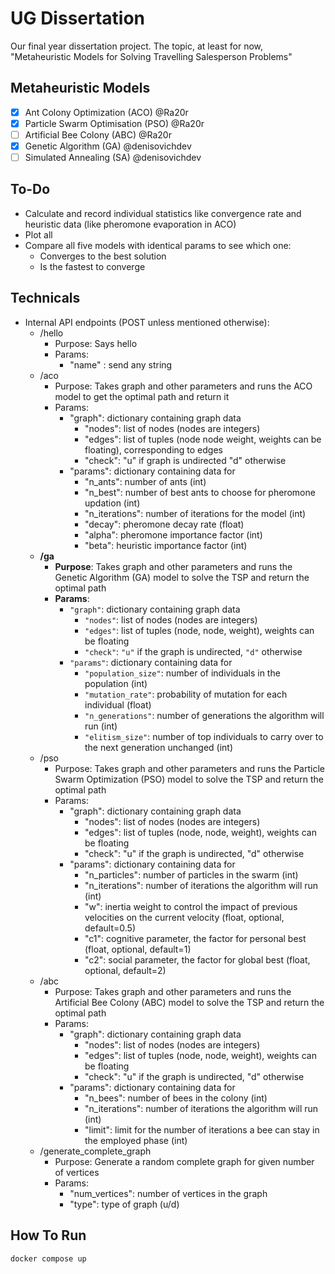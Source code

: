 # UG Dissertation

Our final year dissertation project. The topic, at least for now, "Metaheuristic Models for Solving Travelling Salesperson Problems"

## Metaheuristic Models

- [x] Ant Colony Optimization (ACO)  @Ra20r
- [x] Particle Swarm Optimisation (PSO)  @Ra20r
- [ ] Artificial Bee Colony (ABC)  @Ra20r
- [x] Genetic Algorithm (GA)  @denisovichdev
- [ ] Simulated Annealing (SA)  @denisovichdev

## To-Do

- Calculate and record individual statistics like convergence rate and heuristic data (like pheromone evaporation in ACO)
- Plot all
- Compare all five models with identical params to see which one:
  - Converges to the best solution
  - Is the fastest to converge

## Technicals

- Internal API endpoints (POST unless mentioned otherwise):
  - /hello
    - Purpose: Says hello
    - Params:
      - "name" : send any string
  - /aco
    - Purpose: Takes graph and other parameters and runs the ACO model to get the optimal path and return it
    - Params:
      - "graph": dictionary containing graph data
        - "nodes": list of nodes (nodes are integers)
        - "edges": list of tuples (node node weight, weights can be floating), corresponding to edges
        - "check": "u" if graph is undirected "d" otherwise
      - "params": dictionary containing data for
        - "n_ants": number of ants (int)
        - "n_best": number of best ants to choose for pheromone updation (int)
        - "n_iterations": number of iterations for the model (int)
        - "decay": pheromone decay rate (float)
        - "alpha": pheromone importance factor (int)
        - "beta": heuristic importance factor (int)
  - **/ga**
    - **Purpose**: Takes graph and other parameters and runs the Genetic Algorithm (GA) model to solve the TSP and return the optimal path
    - **Params**:
      - `"graph"`: dictionary containing graph data
        - `"nodes"`: list of nodes (nodes are integers)
        - `"edges"`: list of tuples (node, node, weight), weights can be floating
        - `"check"`: `"u"` if the graph is undirected, `"d"` otherwise
      - `"params"`: dictionary containing data for
        - `"population_size"`: number of individuals in the population (int)
        - `"mutation_rate"`: probability of mutation for each individual (float)
        - `"n_generations"`: number of generations the algorithm will run (int)
        - `"elitism_size"`: number of top individuals to carry over to the next generation unchanged (int)
  - /pso
    - Purpose: Takes graph and other parameters and runs the Particle Swarm Optimization (PSO) model to solve the TSP and return the optimal path
    - Params:
      - "graph": dictionary containing graph data
        - "nodes": list of nodes (nodes are integers)
        - "edges": list of tuples (node, node, weight), weights can be floating
        - "check": "u" if the graph is undirected, "d" otherwise
      - "params": dictionary containing data for
        - "n_particles": number of particles in the swarm (int)
        - "n_iterations": number of iterations the algorithm will run (int)
        - "w": inertia weight to control the impact of previous velocities on the current velocity (float, optional, default=0.5)
        - "c1": cognitive parameter, the factor for personal best (float, optional, default=1)
        - "c2": social parameter, the factor for global best (float, optional, default=2)
  - /abc
    - Purpose: Takes graph and other parameters and runs the Artificial Bee Colony (ABC) model to solve the TSP and return the optimal path
    - Params:
      - "graph": dictionary containing graph data
        - "nodes": list of nodes (nodes are integers)
        - "edges": list of tuples (node, node, weight), weights can be floating
        - "check": "u" if the graph is undirected, "d" otherwise
      - "params": dictionary containing data for
        - "n_bees": number of bees in the colony (int)
        - "n_iterations": number of iterations the algorithm will run (int)
        - "limit": limit for the number of iterations a bee can stay in the employed phase (int)
  - /generate_complete_graph
    - Purpose: Generate a random complete graph for given number of vertices
    - Params:
      - "num_vertices": number of vertices in the graph
      - "type": type of graph (u/d)

## How To Run

```docker compose up```
